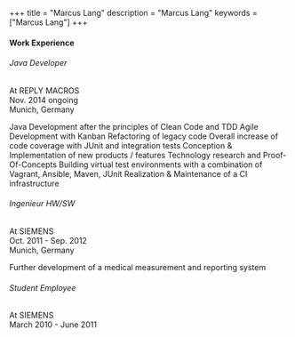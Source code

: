 +++
title = "Marcus Lang"
description = "Marcus Lang"
keywords = ["Marcus Lang"]
+++

#### Work Experience
###### Java Developer
At REPLY MACROS<br>
Nov. 2014 ongoing<br>
Munich, Germany

Java Development after the principles of Clean Code and TDD
Agile Development with Kanban
Refactoring of legacy code
Overall increase of code coverage with JUnit and integration tests
Conception & Implementation of new products / features
Technology research and Proof-Of-Concepts
Building virtual test environments with a combination of Vagrant, Ansible, Maven, JUnit
Realization & Maintenance of a CI infrastructure

###### Ingenieur HW/SW
At SIEMENS<br>
Oct. 2011 - Sep. 2012<br>
Munich, Germany

Further development of a medical measurement and reporting system

###### Student Employee
At SIEMENS<br>
March 2010 - June 2011